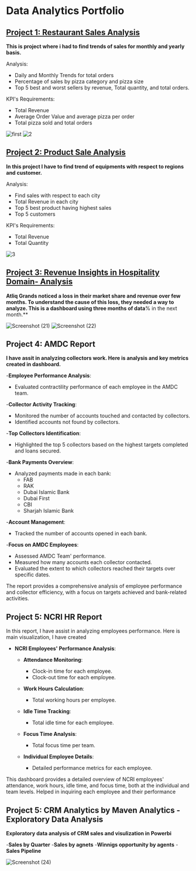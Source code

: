 # Data Analytics Portfolio

## [Project 1: Restaurant Sales Analysis](https://www.linkedin.com/pulse/analyzing-pizza-sales-trends-using-power-bi-shanzay-rajpoot-f7rqf/?trackingId=vyWerJBPTDeOiwV8ZszAyQ%3D%3D)

**This is project where i had to find trends of sales for monthly and yearly basis.**

Analysis:
   - Daily and Monthly Trends for total orders
   - Percentage of sales by pizza category and pizza size
   - Top 5 best and worst sellers by revenue, Total quantity, and total orders.

KPI's Requirements:
   - Total Revenue
   - Average Order Value and average pizza per order
   - Total pizza sold and total orders

![first](https://github.com/user-attachments/assets/1a1c923a-60e3-408c-8606-53b52ca2bca1)
![2](https://github.com/user-attachments/assets/337ac9e7-8f7d-49e5-9f40-12475d5ef43c)

## [Project 2: Product Sale Analysis](https://app.powerbi.com/groups/me/reports/956b54e7-d311-4975-8deb-bd32af55c13e/4103305755dde8fe4217?experience=power-bi)

**In this project I have to find trend of equipments with respect to regions and customer.**

Analysis:
   - Find sales with respect to each city
   - Total Revenue in each city
   - Top 5 best product having highest sales
   - Top 5 customers

KPI's Requirements:
   - Total Revenue
   - Total Quantity
     
![3](https://github.com/user-attachments/assets/effaab5d-e33d-47c3-aaec-8b402df43a60)

## [Project 3: Revenue Insights in Hospitality Domain- Analysis](https://www.linkedin.com/pulse/analyzing-pizza-sales-trends-using-power-bi-shanzay-rajpoot-f7rqf/?trackingId=vyWerJBPTDeOiwV8ZszAyQ%3D%3D)

**Atliq Grands noticed a loss in their market share and revenue over few months. To understand the cause of this loss, they needed a way to analyze. This is a dashboard using three months of data**% in the next month.**

![Screenshot (21)](https://github.com/user-attachments/assets/d5eadd67-9813-46c5-a34d-2c9bd210d00f)
![Screenshot (22)](https://github.com/user-attachments/assets/da1f4238-e194-4a1d-b404-4603b175fa2d)


## Project 4: AMDC Report  
**I have assit in analyzing collectors work. Here is analysis and key metrics created in dashboard.**

 -**Employee Performance Analysis**:
  - Evaluated contractility performance of each employee in the AMDC team.
  
  -**Collector Activity Tracking**:
  - Monitored the number of accounts touched and contacted by collectors.
  - Identified accounts not found by collectors.
  
  -**Top Collectors Identification**:
  - Highlighted the top 5 collectors based on the highest targets completed and loans secured.
  
   -**Bank Payments Overview**:
  - Analyzed payments made in each bank:
    - FAB
    - RAK
    - Dubai Islamic Bank
    - Dubai First
    - CBI
    - Sharjah Islamic Bank
  
  -**Account Management**:
  - Tracked the number of accounts opened in each bank.
  
  -**Focus on AMDC Employees**:
  - Assessed AMDC Team' performance.
  - Measured how many accounts each collector contacted.
  - Evaluated the extent to which collectors reached their targets over specific dates.

The report provides a comprehensive analysis of employee performance and collector efficiency, with a focus on targets achieved and bank-related activities.


## Project 5: NCRI HR Report
In this report, I have assist in analyzing employees performance. Here is main visualization, I have created

- **NCRI Employees' Performance Analysis**:
  - **Attendance Monitoring**:
    - Clock-in time for each employee.
    - Clock-out time for each employee.
  
  - **Work Hours Calculation**:
    - Total working hours per employee.
  
  - **Idle Time Tracking**:
    - Total idle time for each employee.
  
  - **Focus Time Analysis**:
    - Total focus time per team.
  
  - **Individual Employee Details**:
    - Detailed performance metrics for each employee.

This dashboard provides a detailed overview of NCRI employees' attendance, work hours, idle time, and focus time, both at the individual and team levels. Helped in inquiring each employee and their performance


## Project 5: CRM Analytics by Maven Analytics - Exploratory Data Analysis
**Exploratory data analysis of CRM sales and visulization in Powerbi**

 -**Sales by Quarter**
 -**Sales by agnets**
 -**Winnigs opportunity by agents**
 -**Sales Pipeline**

  ![Screenshot (24)](https://github.com/user-attachments/assets/0833cdd8-0f09-4255-82be-75c379f8ceb4)


    


